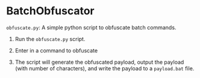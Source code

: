 # BatchObfuscator

`obfuscate.py`: A simple python script to obfuscate batch commands.

1) Run the `obfuscate.py` script.

2) Enter in a command to obfuscate

3) The script will generate the obfuscated payload, output the payload (with number of characters), and write the payload to a `payload.bat` file.
